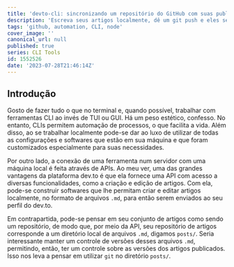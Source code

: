 ```yaml
---
title: 'devto-cli: sincronizando um repositório do GitHub com suas publicações do dev.to'
description: 'Escreva seus artigos localmente, dê um git push e eles serão automaticamente publicados no dev.to.'
tags: 'github, automation, CLI, node'
cover_image: ''
canonical_url: null
published: true
series: CLI Tools
id: 1552526
date: '2023-07-28T21:46:14Z'
---
```


Introdução
------

Gosto de fazer tudo o que no terminal e, quando possível, trabalhar com ferramentas CLI ao invés de TUI ou GUI. Há um peso estético, confesso. No entanto, CLIs permitem automação de processos, o que facilita a vida. Além disso, ao se trabalhar localmente pode-se dar ao luxo de utilizar de todas as configurações e softwares que estão em sua máquina e que foram customizados especialmente para suas necessidades.

Por outro lado, a conexão de uma ferramenta num servidor com uma máquina local é feita através de APIs. Ao meu ver, uma das grandes vantagens da plataforma dev.to é que ela fornece uma API com acesso a diversas funcionalidades, como a criação e edição de artigos. Com ela, pode-se construir softwares que lhe permitam criar e editar artigos localmente, no formato de arquivos `.md`, para então serem enviados ao seu perfil do dev.to.

Em contrapartida, pode-se pensar em seu conjunto de artigos como sendo um repositório, de modo que, por meio da API, seu repositório de artigos corresponde a um diretório local de arquivos `.md`, digamos `posts/`. Seria interessante manter um controle de versões desses arquivos `.md`, permitindo, então, ter um controle sobre as versões dos artigos publicados. Isso nos leva a pensar em utilizar `git` no diretório `posts/`.  




